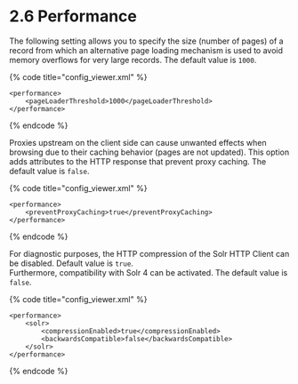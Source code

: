 # 2.6 Performance

The following setting allows you to specify the size \(number of pages\) of a record from which an alternative page loading mechanism is used to avoid memory overflows for very large records. The default value is `1000`.

{% code title="config\_viewer.xml" %}
```markup
<performance>
    <pageLoaderThreshold>1000</pageLoaderThreshold>
</performance>
```
{% endcode %}

Proxies upstream on the client side can cause unwanted effects when browsing due to their caching behavior \(pages are not updated\). This option adds attributes to the HTTP response that prevent proxy caching. The default value is `false`.

{% code title="config\_viewer.xml" %}
```markup
<performance>
    <preventProxyCaching>true</preventProxyCaching>   
</performance>
```
{% endcode %}

For diagnostic purposes, the HTTP compression of the Solr HTTP Client can be disabled. Default value is `true`.   
Furthermore, compatibility with Solr 4 can be activated. The default value is `false`.

{% code title="config\_viewer.xml" %}
```markup
<performance>
    <solr>
        <compressionEnabled>true</compressionEnabled>
        <backwardsCompatible>false</backwardsCompatible>
    </solr>
</performance>
```
{% endcode %}

